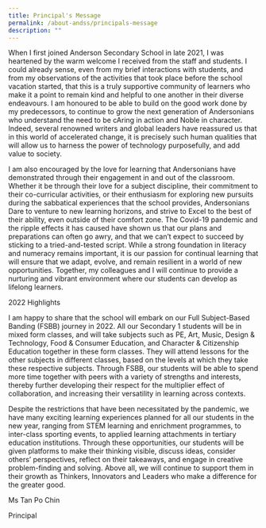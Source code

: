 ```yaml
---
title: Principal's Message
permalink: /about-andss/principals-message
description: ""
---
```





When I first joined Anderson Secondary School in late 2021, I was heartened by the warm welcome I received from the staff and students. I could already sense, even from my brief interactions with students, and from my observations of the activities that took place before the school vacation started, that this is a truly supportive community of learners who make it a point to remain kind and helpful to one another in their diverse endeavours. I am honoured to be able to build on the good work done by my predecessors, to continue to grow the next generation of Andersonians who understand the need to be cAring in action and Noble in character. Indeed, several renowned writers and global leaders have reassured us that in this world of accelerated change, it is precisely such human qualities that will allow us to harness the power of technology purposefully, and add value to society. 

I am also encouraged by the love for learning that Andersonians have demonstrated through their engagement in and out of the classroom. Whether it be through their love for a subject discipline, their commitment to their co-curricular activities, or their enthusiasm for exploring new pursuits during the sabbatical experiences that the school provides, Andersonians Dare to venture to new learning horizons, and strive to Excel to the best of their ability, even outside of their comfort zone. The Covid-19 pandemic and the ripple effects it has caused have shown us that our plans and preparations can often go awry, and that we can’t expect to succeed by sticking to a tried-and-tested script. While a strong foundation in literacy and numeracy remains important, it is our passion for continual learning that will ensure that we adapt, evolve, and remain resilient in a world of new opportunities. Together, my colleagues and I will continue to provide a nurturing and vibrant environment where our students can develop as lifelong learners. 


2022 Highlights 

I am happy to share that the school will embark on our Full Subject-Based Banding (FSBB) journey in 2022. All our Secondary 1 students will be in mixed form classes, and will take subjects such as PE, Art, Music, Design & Technology, Food & Consumer Education, and Character & Citizenship Education together in these form classes. They will attend lessons for the other subjects in different classes, based on the levels at which they take these respective subjects. Through FSBB, our students will be able to spend more time together with peers with a variety of strengths and interests, thereby further developing their respect for the multiplier effect of collaboration, and increasing their versatility in learning across contexts. 

Despite the restrictions that have been necessitated by the pandemic, we have many exciting learning experiences planned for all our students in the new year, ranging from STEM learning and enrichment programmes, to inter-class sporting events, to applied learning attachments in tertiary education institutions. Through these opportunities, our students will be given platforms to make their thinking visible, discuss ideas, consider others’ perspectives, reflect on their takeaways, and engage in creative problem-finding and solving. Above all, we will continue to support them in their growth as Thinkers, Innovators and Leaders who make a difference for the greater good.  

Ms Tan Po Chin

Principal